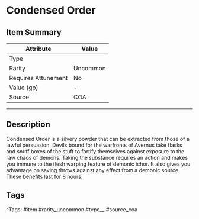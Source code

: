 # Condensed Order

## Item Summary

| Attribute            | Value                        |
|----------------------|------------------------------|
| Type                 |   |
| Rarity               | Uncommon             |
| Requires Attunement  | No                |
| Value (gp)           | -    |
| Source               | COA |

---

## Description

Condensed Order is a silvery powder that can be extracted from those of a lawful persuasion. Devils bound for the warfronts of Avernus take flasks and snuff boxes of the stuff to fortify themselves against exposure to the raw chaos of demons. Taking the substance requires an action and makes you immune to the flesh warping feature of demonic ichor. It also gives you advantage on saving throws against any effect from a demonic source. These benefits last for 8 hours.

## Tags

^Tags: #item #rarity_uncommon #type__ #source_coa
